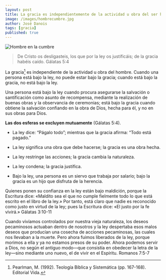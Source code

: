 ```yaml
---
layout: post
title: La gracia es independientemente de la actividad u obra del ser humano
image: /images/hombrecumbre.jpg
author: José Danois
tags: [gracia]
published: true
---
```

![Hombre en la cumbre](/images/hombrecumbre.jpg)
>De Cristo os desligasteis, los que por la ley os justificáis; de la gracia habéis caído. Gálatas 5:4

La gracia[^1] es independiente de la actividad u obra del hombre. Cuando una persona está bajo la ley, no puede estar bajo la gracia; cuando está bajo la gracia, no está bajo la ley.

Una persona está bajo la ley cuando procura asegurarse la salvación o santificación como asunto de recompensa, mediante la realización de buenas obras y la observancia de ceremonias; está bajo la gracia cuando obtiene la salvación confiando en la obra de Dios, hecha para él, y no en sus obras para Dios.

**Las dos esferas se excluyen mutuamente** (Gálatas 5:4).

-   La ley dice: “Págalo todo”; mientras que la gracia afirma: “Todo está pagado.”
    
-   La ley significa una obra que debe hacerse; la gracia es una obra hecha.
    
-   La ley restringe las acciones; la gracia cambia la naturaleza.
    
-   La ley condena; la gracia justifica.
    
-   Bajo la ley, una persona es un siervo que trabaja por salario; bajo la gracia es un hijo que disfruta de la herencia.
    

Quienes ponen su confianza en la ley están bajo maldición, porque la Escritura dice: «Maldito sea el que no cumple fielmente todo lo que está escrito en el libro de la ley.» Por tanto, está claro que nadie es reconocido como justo en virtud de la ley; pues la Escritura dice: «El justo por la fe vivirá.» Gálatas 3:10-11 

Cuando vivíamos controlados por nuestra vieja naturaleza, los deseos pecaminosos actuaban dentro de nosotros y la ley despertaba esos malos deseos que producían una cosecha de acciones pecaminosas, las cuales nos llevaban a la muerte. Pero ahora fuimos liberados de la ley, porque morimos a ella y ya no estamos presos de su poder. Ahora podemos servir a Dios, no según el antiguo modo—que consistía en obedecer la letra de la ley—sino mediante uno nuevo, el de vivir en el Espíritu. Romanos 7:5-7 


[^1]: Pearlman, M. (1992). Teología Bíblica y Sistemática (pp. 167-168). Editorial Vida.


